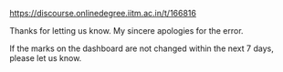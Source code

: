 https://discourse.onlinedegree.iitm.ac.in/t/166816

Thanks for letting us know. My sincere apologies for the error.</p>
<p>If the marks on the dashboard are not changed within the next 7 days, please let us know.
